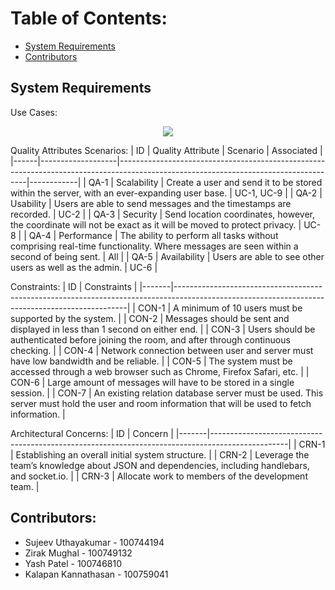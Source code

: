 # Table of Contents:
- [System Requirements](#The-Design-Process)
- [Contributors](#Contributors)

## System Requirements

Use Cases:
<p align="center">
  <img src="https://i.ibb.co/D9g4txG/Untitled-Diagram-drawio.png">
</p>


Quality Attributes Scenarios:
| ID   | Quality Attribute | Scenario                                                                                                                            | Associated |
|------|-------------------|-------------------------------------------------------------------------------------------------------------------------------------|------------|
| QA-1 | Scalability       | Create a user and send it to be stored within the server, with an ever-expanding user base.                                         | UC-1, UC-9 |
| QA-2 | Usability         | Users are able to send messages and the timestamps are recorded.                                                                    | UC-2       |
| QA-3 | Security          | Send location coordinates, however, the coordinate will not be exact as it will be moved to protect privacy.                        | UC-8       |
| QA-4 | Performance       | The ability to perform all tasks without comprising real-time functionality. Where messages are seen within a second of being sent. | All        |
| QA-5 | Availability      | Users are able to see other users as well as the admin.                                                                             | UC-6       |

Constraints:
| ID    | Constraints                                                                                                                                    |
|-------|------------------------------------------------------------------------------------------------------------------------------------------------|
| CON-1 | A minimum of 10 users must be supported by the system.                                                                                         |
| CON-2 | Messages should be sent and displayed in less than 1 second on either end.                                                                     |
| CON-3 | Users should be authenticated before joining the room, and after through continuous checking.                                                  |
| CON-4 | Network connection between user and server must have low bandwidth and be reliable.                                                            |
| CON-5 | The system must be accessed through a web browser such as Chrome, Firefox Safari, etc.                                                         |
| CON-6 | Large amount of messages will have to be stored in a single session.                                                                           |
| CON-7 | An existing relation database server must be used. This server must hold the user and room information that will be used to fetch information. |

Architectural Concerns:
| ID    | Concern                                                                                         |
|-------|-------------------------------------------------------------------------------------------------|
| CRN-1 | Establishing an overall initial system structure.                                               |
| CRN-2 | Leverage the team’s knowledge about JSON and dependencies, including handlebars, and socket.io. |
| CRN-3 | Allocate work to members of the development team.                                               |

## Contributors:
* Sujeev Uthayakumar - 100744194
* Zirak Mughal - 100749132
* Yash Patel - 100746810
* Kalapan Kannathasan - 100759041

